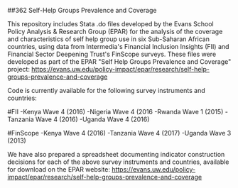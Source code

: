 ##362 Self-Help Groups Prevalence and Coverage

This repository includes Stata .do files developed by the Evans School Policy Analysis & Research Group (EPAR) for the analysis of the coverage and characteristics of self help group use in six Sub-Saharan African countries, using data from Intermedia's Financial Inclusion Insights (FII) and Financial Sector Deepening Trust's FinScope surveys. These files were developed as part of the EPAR "Self Help Groups Prevalence and Coverage" project: https://evans.uw.edu/policy-impact/epar/research/self-help-groups-prevalence-and-coverage

Code is currently available for the following survey instruments and countries:

#FII
-Kenya Wave 4 (2016)
-Nigeria Wave 4 (2016
-Rwanda Wave 1 (2015)
-Tanzania Wave 4 (2016)
-Uganda Wave 4 (2016)

#FinScope
-Kenya Wave 4 (2016)
-Tanzania Wave 4 (2017)
-Uganda Wave 3 (2013)

We have also prepared a spreadsheet documenting indicator construction decisions for each of  the above survey instruments and countries, available for download on the EPAR website:
https://evans.uw.edu/policy-impact/epar/research/self-help-groups-prevalence-and-coverage

